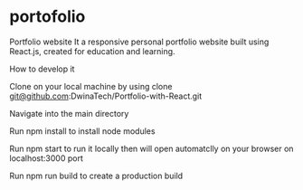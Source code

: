 # portofolio
Portfolio website
It a responsive personal portfolio website built using React.js, created for education and learning.



How to develop it

Clone on your local machine by using clone git@github.com:DwinaTech/Portfolio-with-React.git


Navigate into the main directory


Run npm install to install node modules


Run npm start to run it locally then will open automatclly on your browser on localhost:3000 port

Run npm run build to create a production build
